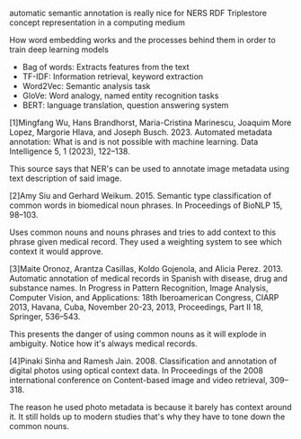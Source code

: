 automatic semantic annotation is really nice for NERS
RDF Triplestore
concept representation in a computing medium

How word embedding works and the processes behind them in order to train deep learning models
- Bag of words: Extracts features from the text
- TF-IDF: Information retrieval, keyword extraction
- Word2Vec: Semantic analysis task
- GloVe: Word analogy, named entity recognition tasks
- BERT: language translation, question answering system

[1]Mingfang Wu, Hans Brandhorst, Maria-Cristina Marinescu, Joaquim More Lopez, Margorie Hlava, and Joseph Busch. 2023. Automated metadata annotation: What is and is not possible with machine learning. Data Intelligence 5, 1 (2023), 122–138.

This source says that NER's can be used to annotate image metadata using text description of said image.

[2]Amy Siu and Gerhard Weikum. 2015. Semantic type classification of common words in biomedical noun phrases. In Proceedings of BioNLP 15, 98–103.

Uses common nouns and nouns phrases and tries to add context to this phrase given medical record. They used a weighting system to see which context it would approve.

[3]Maite Oronoz, Arantza Casillas, Koldo Gojenola, and Alicia Perez. 2013. Automatic annotation of medical records in Spanish with disease, drug and substance names. In Progress in Pattern Recognition, Image Analysis, Computer Vision, and Applications: 18th Iberoamerican Congress, CIARP 2013, Havana, Cuba, November 20-23, 2013, Proceedings, Part II 18, Springer, 536–543.

This presents the danger of using common nouns as it will explode in ambiguity. Notice how it's always medical records.

[4]Pinaki Sinha and Ramesh Jain. 2008. Classification and annotation of digital photos using optical context data. In Proceedings of the 2008 international conference on Content-based image and video retrieval, 309–318.

The reason he used photo metadata is because it barely has context around it. It still holds up to modern studies that's why they have to tone down the common nouns.

